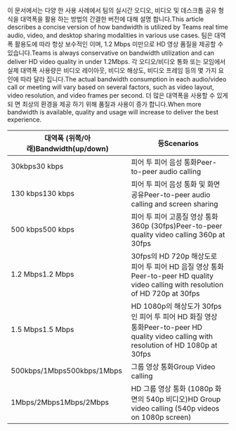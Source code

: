 <span data-ttu-id="cb099-101">이 문서에서는 다양 한 사용 사례에서 팀의 실시간 오디오, 비디오 및 데스크톱 공유 형식을 대역폭을 활용 하는 방법의 간결한 버전에 대해 설명 합니다.</span><span class="sxs-lookup"><span data-stu-id="cb099-101">This article describes a concise version of how bandwidth is utilized by Teams real time audio, video, and desktop sharing modalities in various use cases.</span></span> <span data-ttu-id="cb099-102">팀은 대역폭 활용도에 따라 항상 보수적인 이며, 1.2 Mbps 미만으로 HD 영상 품질을 제공할 수 있습니다.</span><span class="sxs-lookup"><span data-stu-id="cb099-102">Teams is always conservative on bandwidth utilization and can deliver HD video quality in under 1.2Mbps.</span></span> <span data-ttu-id="cb099-103">각 오디오/비디오 통화 또는 모임에서 실제 대역폭 사용량은 비디오 레이아웃, 비디오 해상도, 비디오 프레임 등의 몇 가지 요인에 따라 달라 집니다.</span><span class="sxs-lookup"><span data-stu-id="cb099-103">The actual bandwidth consumption in each audio/video call or meeting will vary based on several factors, such as video layout, video resolution, and video frames per second.</span></span> <span data-ttu-id="cb099-104">더 많은 대역폭을 사용할 수 있게 되 면 최상의 환경을 제공 하기 위해 품질과 사용이 증가 합니다.</span><span class="sxs-lookup"><span data-stu-id="cb099-104">When more bandwidth is available, quality and usage will increase to deliver the best experience.</span></span>


|<span data-ttu-id="cb099-105">대역폭 (위쪽/아래)</span><span class="sxs-lookup"><span data-stu-id="cb099-105">Bandwidth(up/down)</span></span> |<span data-ttu-id="cb099-106">등</span><span class="sxs-lookup"><span data-stu-id="cb099-106">Scenarios</span></span> |
|---|---|
|<span data-ttu-id="cb099-107">30kbps</span><span class="sxs-lookup"><span data-stu-id="cb099-107">30 kbps</span></span> |<span data-ttu-id="cb099-108">피어 투 피어 음성 통화</span><span class="sxs-lookup"><span data-stu-id="cb099-108">Peer-to-peer audio calling</span></span> |
|<span data-ttu-id="cb099-109">130 kbps</span><span class="sxs-lookup"><span data-stu-id="cb099-109">130 kbps</span></span> |<span data-ttu-id="cb099-110">피어 투 피어 음성 통화 및 화면 공유</span><span class="sxs-lookup"><span data-stu-id="cb099-110">Peer-to-peer audio calling and screen sharing</span></span> |
|<span data-ttu-id="cb099-111">500 kbps</span><span class="sxs-lookup"><span data-stu-id="cb099-111">500 kbps</span></span> |<span data-ttu-id="cb099-112">피어 투 피어 고품질 영상 통화 360p (30fps)</span><span class="sxs-lookup"><span data-stu-id="cb099-112">Peer-to-peer quality video calling 360p at 30fps</span></span> |
|<span data-ttu-id="cb099-113">1.2 Mbps</span><span class="sxs-lookup"><span data-stu-id="cb099-113">1.2 Mbps</span></span> |<span data-ttu-id="cb099-114">30fps의 HD 720p 해상도로 피어 투 피어 HD 음질 영상 통화</span><span class="sxs-lookup"><span data-stu-id="cb099-114">Peer-to-peer HD quality video calling with resolution of HD 720p at 30fps</span></span> |
|<span data-ttu-id="cb099-115">1.5 Mbps</span><span class="sxs-lookup"><span data-stu-id="cb099-115">1.5 Mbps</span></span> |<span data-ttu-id="cb099-116">HD 1080p의 해상도가 30fps 인 피어 투 피어 HD 화질 영상 통화</span><span class="sxs-lookup"><span data-stu-id="cb099-116">Peer-to-peer HD quality video calling with resolution of HD 1080p at 30fps</span></span> |
|<span data-ttu-id="cb099-117">500kbps/1Mbps</span><span class="sxs-lookup"><span data-stu-id="cb099-117">500kbps/1Mbps</span></span> |<span data-ttu-id="cb099-118">그룹 영상 통화</span><span class="sxs-lookup"><span data-stu-id="cb099-118">Group Video calling</span></span> |
|<span data-ttu-id="cb099-119">1Mbps/2Mbps</span><span class="sxs-lookup"><span data-stu-id="cb099-119">1Mbps/2Mbps</span></span> |<span data-ttu-id="cb099-120">HD 그룹 영상 통화 (1080p 화면의 540p 비디오)</span><span class="sxs-lookup"><span data-stu-id="cb099-120">HD Group video calling (540p videos on 1080p screen)</span></span> |
